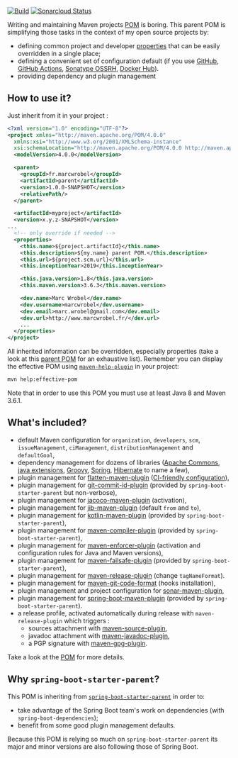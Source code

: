 [![Build](https://github.com/marcwrobel/parent/workflows/build/badge.svg)](https://github.com/marcwrobel/parent/actions)
[![Sonarcloud Status](https://sonarcloud.io/api/project_badges/measure?project=fr.marcwrobel:parent&metric=alert_status)](https://sonarcloud.io/dashboard?id=fr.marcwrobel:parent)

Writing and maintaining Maven projects [POM](https://maven.apache.org/guides/introduction/introduction-to-the-pom.html)
is boring. This parent POM is simplifying those tasks in the context of my open source projects by:
* defining common project and developer
  [properties](https://books.sonatype.com/mvnref-book/reference/resource-filtering-sect-properties.html)
  that can be easily overridden in a single place;
* defining a convenient set of configuration default (if you use [GitHub](https://github.com),
  [GitHub Actions](https://github.com/features/actions), [Sonatype OSSRH](https://oss.sonatype.org),
  [Docker Hub](https://hub.docker.com)).
* providing dependency and plugin management



## How to use it?
Just inherit from it in your project :
```xml
<?xml version="1.0" encoding="UTF-8"?>
<project xmlns="http://maven.apache.org/POM/4.0.0"
  xmlns:xsi="http://www.w3.org/2001/XMLSchema-instance"
  xsi:schemaLocation="http://maven.apache.org/POM/4.0.0 http://maven.apache.org/xsd/maven-4.0.0.xsd">
  <modelVersion>4.0.0</modelVersion>

  <parent>
    <groupId>fr.marcwrobel</groupId>
    <artifactId>parent</artifactId>
    <version>1.0.0-SNAPSHOT</version>
    <relativePath/>
  </parent>

  <artifactId>myproject</artifactId>
  <version>x.y.z-SNAPSHOT</version>
...
  <!-- only override if needed -->
  <properties>
    <this.name>${project.artifactId}</this.name>
    <this.description>${my.name} parent POM.</this.description>
    <this.url>${project.scm.url}</this.url>
    <this.inceptionYear>2019</this.inceptionYear>

    <this.java.version>1.8</this.java.version>
    <this.maven.version>3.6.3</this.maven.version>

    <dev.name>Marc Wrobel</dev.name>
    <dev.username>marcwrobel</dev.username>
    <dev.email>marc.wrobel@gmail.com</dev.email>
    <dev.url>http://www.marcwrobel.fr/</dev.url>
    ...
  </properties>
</project>
```

All inherited information can be overridden, especially properties (take a look at
this [parent POM](pom.xml) for an exhaustive list). Remember you can display the effective POM using
[`maven-help-plugin`](https://maven.apache.org/plugins/maven-help-plugin/effective-pom-mojo.html) in
your project:
```bash
mvn help:effective-pom
```

Note that in order to use this POM you must use at least Java 8 and Maven 3.6.1.



## What's included?
* default Maven configuration for `organization`, `developers`, `scm`, `issueManagement`,
  `ciManagement`, `distributionManagement` and `defaultGoal`,
* dependency management for dozens of libraries ([Apache Commons](https://commons.apache.org),
  [java extensions](https://www.jcp.org/), [Groovy](http://www.groovy-lang.org/),
  [Spring](https://spring.io/), [Hibernate](https://hibernate.org/) to name a few),
* plugin management for [flatten-maven-plugin](https://www.mojohaus.org/flatten-maven-plugin/)
  ([CI-friendly configuration](http://maven.apache.org/maven-ci-friendly.html)),
* plugin management for [git-commit-id-plugin](https://github.com/git-commit-id/maven-git-commit-id-plugin)
  (provided by `spring-boot-starter-parent` but non-verbose),
* plugin management for [jacoco-maven-plugin](https://www.jacoco.org/jacoco/)
  (activation),
* plugin management for [jib-maven-plugin](https://github.com/GoogleContainerTools/jib/tree/master/jib-maven-plugin)
  (default `from` and `to`),
* plugin management for [kotlin-maven-plugin](https://kotlinlang.org/docs/reference/using-maven.html)
  (provided by `spring-boot-starter-parent`),
* plugin management for [maven-compiler-plugin](https://maven.apache.org/plugins/maven-compiler-plugin/)
  (provided by `spring-boot-starter-parent`),
* plugin management for [maven-enforcer-plugin](https://maven.apache.org/enforcer/maven-enforcer-plugin/)
  (activation and configuration rules for Java and Maven versions),
* plugin management for [maven-failsafe-plugin](http://maven.apache.org/surefire/maven-failsafe-plugin/)
  (provided by `spring-boot-starter-parent`),
* plugin management for [maven-release-plugin](https://maven.apache.org/maven-release/maven-release-plugin/)
  (change `tagNameFormat`).
* plugin management for [maven-git-code-format](https://github.com/Cosium/maven-git-code-format)
  (hooks installation),
* plugin management and project configuration for [sonar-maven-plugin](https://sonarsource.github.io/sonar-scanner-maven/),
* plugin management for [spring-boot-maven-plugin](https://docs.spring.io/spring-boot/docs/current/maven-plugin/index.html)
  (provided by `spring-boot-starter-parent`).
* a release profile, activated automatically during release with `maven-release-plugin` which
  triggers :
  * sources attachment with [maven-source-plugin](https://maven.apache.org/plugins/maven-source-plugin/),
  * javadoc attachment with [maven-javadoc-plugin](http://maven.apache.org/plugins/maven-javadoc-plugin/),
  * a PGP signature with [maven-gpg-plugin](https://maven.apache.org/plugins/maven-gpg-plugin/).

Take a look at the [POM](pom.xml) for more details.



## Why `spring-boot-starter-parent`?
This POM is inheriting from [`spring-boot-starter-parent`](https://spring.io/projects/spring-boot)
in order to:
* take advantage of the Spring Boot team's work on dependencies (with `spring-boot-dependencies`);
* benefit from some good plugin management defaults.

Because this POM is relying so much on `spring-boot-starter-parent` its major and minor versions are
also following those of Spring Boot.
